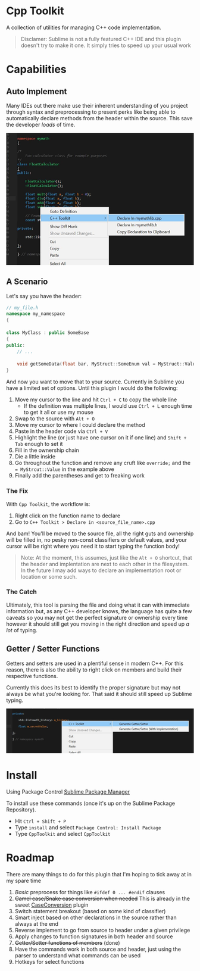 Cpp Toolkit
===========
A collection of utilities for managing C++ code implementation.

> Disclamer: Sublime is not a fully featured C++ IDE and this plugin doesn't try to make it one. It simply tries to speed up your usual work

# Capabilities

## Auto Implement
Many IDEs out there make use their inherent understanding of you project through syntax and preprocessing to present perks like being able to automatically declare methods from the header within the source. This save the developer _loads_ of time.

![Usability](/img/header_a.jpg?raw=true)

## A Scenario
Let's say you have the header:
```cpp
// my_file.h
namespace my_namespace
{

class MyClass : public SomeBase
{
public:
    // ...

    void getSomeData(float bar, MyStruct::SomeEnum val = MyStruct::Value) const override;
}
```
And now you want to move that to your source. Currently in Sublime you have a limited set of options. Until this plugin I would do the following:

1. Move my cursor to the line and hit `Ctrl + C` to copy the whole line
    * If the definition was multiple lines, I would use `Ctrl + L` enough time to get it all or use my mouse
2. Swap to the source with `Alt + O`
3. Move my cursor to where I could declare the method
4. Paste in the header code via `Ctrl + V`
5. Highlight the line (or just have one cursor on it if one line) and `Shift + Tab` enough to set it
6. Fill in the ownership chain
7. Die a little inside
8. Go throughout the function and remove any cruft like `override;` and the `= MyStrcut::Value` in the example above
9. Finally add the parentheses and get to freaking work

### The Fix
With `Cpp Toolkit`, the workflow is:

1. Right click on the function name to declare
2. Go to `C++ Toolkit > Declare in <source_file_name>.cpp`

And bam! You'll be moved to the source file, all the right guts and ownership will be filled in, no pesky non-const classifiers or default values, and your cursor will be right where you need it to start typing the function body!

> Note: At the moment, this assumes, just like the `Alt + O` shortcut, that the header and implentation are next to each other in the filesystem. In the future I may add ways to declare an implementation root or location or some such.

### The Catch
Ultimately, this tool is parsing the file and doing what it can with immediate information but, as any C++ developer knows, the language has quite a few caveats so you may not get the perfect signature or ownership every time however it should still get you moving in the right direction and speed up _a lot_ of typing.

## Getter / Setter Functions
Getters and setters are used in a plentiful sense in modern C++. For this reason, there is also the ability to right click on members and build their respective functions.

Currently this does its best to identify the proper signature but may not always be what you're looking for. That said it should still speed up Sublime typing.

![GetAndSet](/img/header_b.jpg?raw=true)

# Install
Using Package Control [Sublime Package Manager](http://wbond.net/sublime_packages/package_control)

To install use these commands (once it's up on the Sublime Package Repository).

* Hit `Ctrl + Shift + P`
* Type `install` and select `Package Control: Install Package`
* Type `CppToolkit` and select `CppToolkit`

# Roadmap
There are many things to do for this plugin that I'm hoping to tick away at in my spare time

1. _Basic_ preprocess for things like `#ifdef 0 ... #endif` clauses
2. ~~Camel case/Snake case conversion when needed~~ This is already in the sweet [CaseConversion](https://github.com/jdavisclark/CaseConversion) plugin
3. Switch statement breakout (based on some kind of classifier)
4. Smart inject based on other declarations in the source rather than always at the end
5. Reverse implement to go from source to header under a given privilege
6. Apply changes to function signatures in both header and source
7. ~~Getter/Setter functions of members~~ (done)
8. Have the commands work in both source and header, just using the parser to understand what commands can be used
9. Hotkeys for select functions